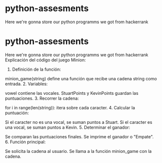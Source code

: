 # python-assesments
Here we're gonna store our python programms we got from hackerrank
# python-assesments
Here we're gonna store our python programms we got from hackerrank
Explicación del código del juego Minion:
1. Definición de la función:

minion_game(string) define una función que recibe una cadena string como entrada.
2. Variables:

vowel contiene las vocales.
StuartPoints y KevinPoints guardan las puntuaciones.
3. Recorrer la cadena:

for i in range(len(string)): itera sobre cada caracter.
4. Calcular la puntuación:

Si el caracter no es una vocal, se suman puntos a Stuart.
Si el caracter es una vocal, se suman puntos a Kevin.
5. Determinar el ganador:

Se comparan las puntuaciones finales.
Se imprime el ganador o "Empate".
6. Función principal:

Se solicita la cadena al usuario.
Se llama a la función minion_game con la cadena.
